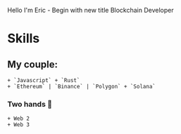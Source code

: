 Hello I'm Eric - Begin with new title Blockchain Developer

# Skills

## My couple: 

    + `Javascript` + `Rust`
    + `Ethereum` | `Binance` | `Polygon` + `Solana`

### Two hands 🔫

    + Web 2
    + Web 3

